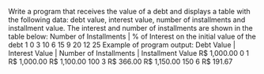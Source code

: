 Write a program that receives the value of a debt and displays a table with the following data: debt value, interest value, number of installments and installment value. The interest and number of installments are shown in the table below: Number of Installments | % of Interest on the initial value of the debt 1 0 3 10 6 15 9 20 12 25 Example of program output: Debt Value | Interest Value | Number of Installments | Installment Value R$ 1,000.00 0 1 R$ 1,000.00 R$ 1,100.00 100 3 R$ 366.00 R$ 1,150.00 150 6 R$ 191.67